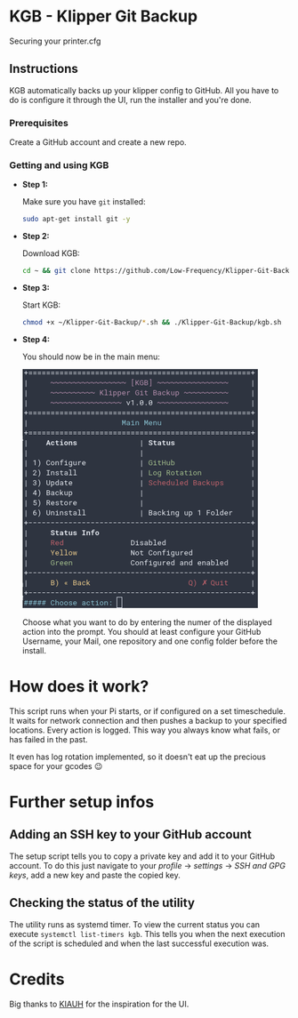 # KGB - Klipper Git Backup

Securing your printer.cfg

## Instructions

KGB automatically backs up your klipper config to GitHub. All you have to do is configure it through the UI, run the installer and you're done.

### Prerequisites

Create a GitHub account and create a new repo.

### Getting and using KGB

* **Step 1:**

  Make sure you have `git` installed:
  ```bash
  sudo apt-get install git -y
  ```

* **Step 2:**

  Download KGB:
  ```bash
  cd ~ && git clone https://github.com/Low-Frequency/Klipper-Git-Backup.git
  ```

* **Step 3:**

  Start KGB:
  ```bash
  chmod +x ~/Klipper-Git-Backup/*.sh && ./Klipper-Git-Backup/kgb.sh
  ```

* **Step 4:**

  You should now be in the main menu:

  ![Main menu](/docs/images/main_menu.png)

  Choose what you want to do by entering the numer of the displayed action into the prompt. You should at least configure your GitHub Username, your Mail, one repository and one config folder before the install.

# How does it work?

This script runs when your Pi starts, or if configured on a set timeschedule. It waits for network connection and then pushes a backup to your specified locations. Every action is logged. This way you always know what fails, or has failed in the past.

It even has log rotation implemented, so it doesn't eat up the precious space for your gcodes :wink:

# Further setup infos

## Adding an SSH key to your GitHub account

The setup script tells you to copy a private key and add it to your GitHub account. To do this just navigate to your *profile* -> *settings* -> *SSH and GPG keys*, add a new key and paste the copied key.

## Checking the status of the utility

The utility runs as systemd timer. To view the current status you can execute `systemctl list-timers kgb`. This tells you when the next execution of the script is scheduled and when the last successful execution was.

# Credits

Big thanks to [KIAUH](https://github.com/th33xitus/kiauh) for the inspiration for the UI. 